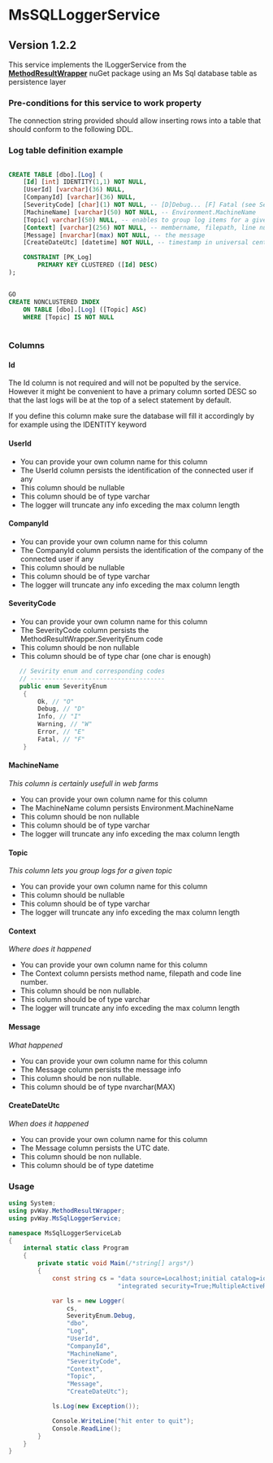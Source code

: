 # MsSQLLoggerService
## Version 1.2.2

This service implements the ILoggerService from the **[MethodResultWrapper](https://www.nuget.org/packages/MethodResultWrapper/)** nuGet package using an Ms Sql database table as persistence layer


### Pre-conditions for this service to work property

The connection string provided should allow inserting rows
into a table that should conform to the following DDL.

### Log table definition example
``` sql

CREATE TABLE [dbo].[Log] (
	[Id] [int] IDENTITY(1,1) NOT NULL,
	[UserId] [varchar](36) NULL,
    [CompanyId] [varchar](36) NULL, 
	[SeverityCode] [char](1) NOT NULL, -- [D]Debug... [F] Fatal (see SeverityEnum)
	[MachineName] [varchar](50) NOT NULL, -- Environment.MachineName
	[Topic] varchar](50) NULL, -- enables to group log items for a given Topic
	[Context] [varchar](256) NOT NULL, -- membername, filepath, line number...
	[Message] [nvarchar](max) NOT NULL, -- the message
	[CreateDateUtc] [datetime] NOT NULL, -- timestamp in universal central time

	CONSTRAINT [PK_Log] 
		PRIMARY KEY CLUSTERED ([Id] DESC)
);


GO
CREATE NONCLUSTERED INDEX 
	ON TABLE [dbo].[Log] ([Topic] ASC)
    WHERE [Topic] IS NOT NULL
    
```
### Columns
 
#### Id

The Id column is not required and will not be populted by the service. However it might be convenient to have a primary column sorted DESC so that the last logs will be at the top of a select statement by default.

If you define this column make sure the database will fill it accordingly by for example using the IDENTITY keyword

#### UserId

* You can provide your own column name for this column
* The UserId column persists the identification of the connected user if any
* This column should be nullable
* This column should be of type varchar
* The logger will truncate any info exceding the max column length

#### CompanyId

* You can provide your own column name for this column
* The CompanyId column persists the identification of the company of the connected user if any
* This column should be nullable
* This column should be of type varchar
* The logger will truncate any info exceding the max column length

#### SeverityCode

* You can provide your own column name for this column
* The SeverityCode column persists the MethodResultWrapper.SeverityEnum code
* This column should be non nullable
* This column should be of type char (one char is enough)

``` csharp
   // Sevirity enum and corresponding codes
   // -------------------------------------
   public enum SeverityEnum
    {
        Ok, // "O"
        Debug, // "D"
        Info, // "I"
        Warning, // "W"
        Error, // "E"
        Fatal, // "F"
    }
```

#### MachineName

*This column is certainly usefull in web farms*

* You can provide your own column name for this column
* The MachineName column persists Environment.MachineName
* This column should be non nullable
* This column should be of type varchar
* The logger will truncate any info exceding the max column length

#### Topic

*This column lets you group logs for a given topic*

* You can provide your own column name for this column
* This column should be nullable
* This column should be of type varchar
* The logger will truncate any info exceding the max column length


#### Context

*Where does it happened*

* You can provide your own column name for this column
* The Context column persists method name, filepath and code line number.
* This column should be non nullable.
* This column should be of type varchar
* The logger will truncate any info exceding the max column length
 
#### Message

*What happened*

* You can provide your own column name for this column
* The Message column persists the message info
* This column should be non nullable.
* This column should be of type nvarchar(MAX)

#### CreateDateUtc

*When does it happened*

* You can provide your own column name for this column
* The Message column persists the UTC date.
* This column should be non nullable.
* This column should be of type datetime

### Usage

```csharp
using System;
using pvWay.MethodResultWrapper;
using pvWay.MsSqlLoggerService;

namespace MsSqlLoggerServiceLab
{
    internal static class Program
    {
        private static void Main(/*string[] args*/)
        {
            const string cs = "data source=Localhost;initial catalog=iota_PRD_20200208;" +
                              "integrated security=True;MultipleActiveResultSets=True;";

            var ls = new Logger(
                cs,
                SeverityEnum.Debug,
                "dbo",
                "Log",
                "UserId",
                "CompanyId",
                "MachineName",
                "SeverityCode",
                "Context",
                "Topic",
                "Message",
                "CreateDateUtc");

            ls.Log(new Exception());

            Console.WriteLine("hit enter to quit");
            Console.ReadLine();
        }
    }
}

```
